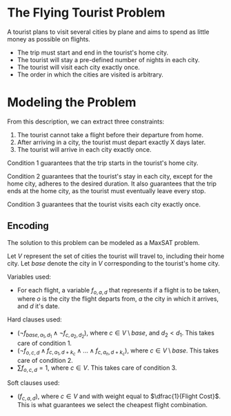 # The Flying Tourist Problem

A tourist plans to visit several cities by plane and aims to spend as little
money as possible on flights.
- The trip must start and end in the tourist's home city.
- The tourist will stay a pre-defined number of nights in each city.
- The tourist will visit each city exactly once.
- The order in which the cities are visited is arbitrary.

# Modeling the Problem

From this description, we can extract three constraints:
1. The tourist cannot take a flight before their departure from home.
2. After arriving in a city, the tourist must depart exactly X days later.
3. The tourist will arrive in each city exactly once.

Condition 1 guarantees that the trip starts in the tourist's home city.

Condition 2 guarantees that the tourist's stay in each city, except for the home
city, adheres to the desired duration. It also guarantees that the trip ends at
the home city, as the tourist must eventually leave every stop.

Condition 3 guarantees that the tourist visits each city exactly once.

## Encoding

The solution to this problem can be modeled as a MaxSAT problem.

Let $V$ represent the set of cities the tourist will travel to, including their
home city. Let $base$ denote the city in $V$ corresponding to the tourist's home
city.

Variables used:
- For each flight, a variable $f_{o,a,d}$ that represents if a flight is to be
  taken, where $o$ is the city the flight departs from, $a$ the city in which it
  arrives, and $d$ it's date.

Hard clauses used:
- $(\neg f_{base,a_1,d_1} \wedge \neg f_{c,a_2,d_2})$, where
  $c \in V \setminus base$, and $d_2 < d_1$. This takes care of condition 1.
- $(\neg f_{o,c,d} \wedge f_{c,a_1,d + k_c} \wedge ... \wedge f_{c,a_n,d + k_c})$,
  where $c \in V \setminus base$. This takes care of condition 2.
- $\sum f_{o,c,d} = 1$, where $c \in V$. This takes care of condition 3.

Soft clauses used:
- $(f_{c,a,d})$, where $c \in V$ and with weight equal to
  $\dfrac{1}{Flight Cost}$. This is what guarantees we select the cheapest
  flight combination.
